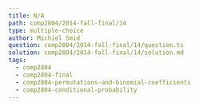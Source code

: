 ```yaml
---
title: N/A
path: comp2804/2014-fall-final/14
type: multiple-choice
author: Michiel Smid
question: comp2804/2014-fall-final/14/question.ts
solution: comp2804/2014-fall-final/14/solution.md
tags:
  - comp2804
  - comp2804-final
  - comp2804-permutations-and-binomial-coefficients
  - comp2804-conditional-probability
---
```

